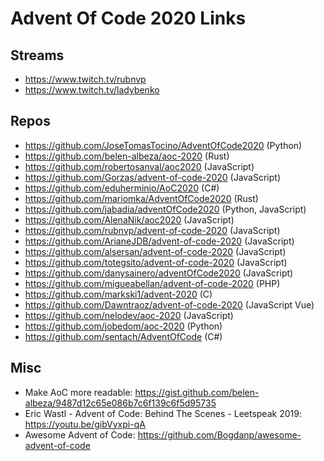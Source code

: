 # Advent Of Code 2020 Links

## Streams

- https://www.twitch.tv/rubnvp
- https://www.twitch.tv/ladybenko

## Repos

- https://github.com/JoseTomasTocino/AdventOfCode2020 (Python)
- https://github.com/belen-albeza/aoc-2020 (Rust)
- https://github.com/robertosanval/aoc2020 (JavaScript)
- https://github.com/Gorzas/advent-of-code-2020 (JavaScript)
- https://github.com/eduherminio/AoC2020 (C#)
- https://github.com/mariomka/AdventOfCode2020 (Rust)
- https://github.com/jabadia/adventOfCode2020 (Python, JavaScript)
- https://github.com/AlenaNik/aoc2020 (JavaScript)
- https://github.com/rubnvp/advent-of-code-2020 (JavaScript)
- https://github.com/ArianeJDB/advent-of-code-2020 (JavaScript)
- https://github.com/alsersan/advent-of-code-2020 (JavaScript)
- https://github.com/totegsito/advent-of-code-2020 (JavaScript)
- https://github.com/danysainero/adventOfCode2020 (JavaScript)
- https://github.com/migueabellan/advent-of-code-2020 (PHP)
- https://github.com/markski1/advent-2020 (C)
- https://github.com/Dawntraoz/advent-of-code-2020 (JavaScript Vue)
- https://github.com/nelodev/aoc-2020 (JavaScript)
- https://github.com/jobedom/aoc-2020 (Python)
- https://github.com/sentach/AdventOfCode (C#)

## Misc

- Make AoC more readable: https://gist.github.com/belen-albeza/9487d12c65e086b7c6f139c6f5d95735
- Eric Wastl - Advent of Code: Behind The Scenes - Leetspeak 2019: https://youtu.be/gibVyxpi-qA
- Awesome Advent of Code: https://github.com/Bogdanp/awesome-advent-of-code
